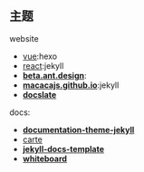 ## 主题



website

* [vue](https://github.com/vuejs/vuejs.org):hexo
* [react](https://github.com/facebook/react/tree/master/docs):jekyll
* [**beta.ant.design**](https://github.com/ant-design/beta.ant.design):
* [**macacajs.github.io**](https://github.com/macacajs/macacajs.github.io):jekyll
* [**docslate**](https://github.com/clojurewerkz/docslate)



docs:

- [**documentation-theme-jekyll**](https://github.com/tomjohnson1492/documentation-theme-jekyll)
- [carte](https://github.com/Wiredcraft/carte)
- [**jekyll-docs-template**](https://github.com/bruth/jekyll-docs-template/)
- [**whiteboard**](https://github.com/mpociot/whiteboard)